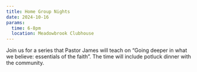 ```yaml
---
title: Home Group Nights
date: 2024-10-16
params:
  time: 6-8pm
  location: Meadowbrook Clubhouse
---
```


Join us for a series that Pastor James will teach on “Going deeper in what we believe: essentials of the faith”. The time will include potluck dinner with the community.

<!--more-->
